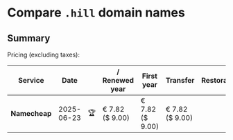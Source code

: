 # Compare `.hill` domain names

## Summary

Pricing (excluding taxes):

| Service | Date |  | / Renewed year | First year | Transfer | Restoration |
|--|--|--|--|--|--|--|
| **Namecheap** | 2025-06-23 | 🏆 | € 7.82<br>($ 9.00) | € 7.82<br>($ 9.00) | € 7.82<br>($ 9.00) |  |
